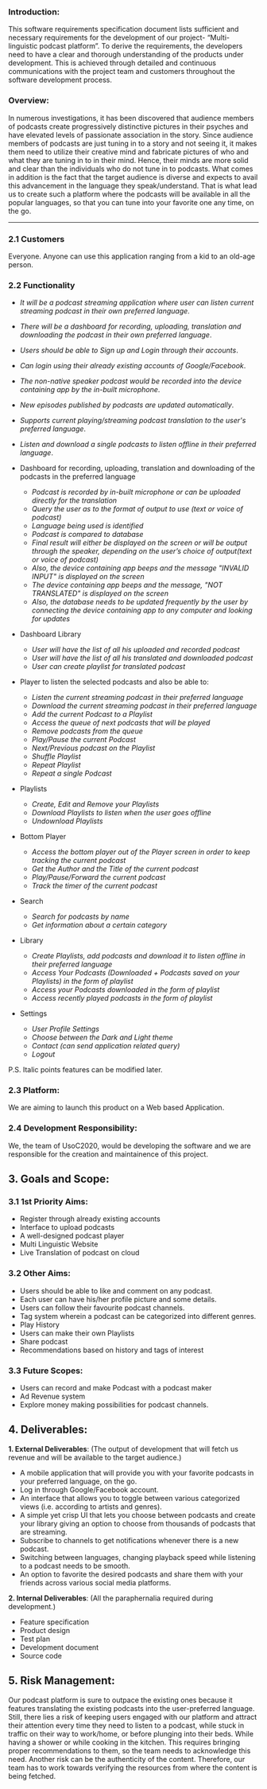 ### Introduction:
This software requirements specification document lists sufficient and necessary requirements for the development of our project- “Multi-linguistic podcast platform”.
To derive the requirements, the developers need to have a clear and thorough understanding of the products under development. This is achieved through detailed and continuous communications with the project team and customers throughout the software development process.

### Overview:
In numerous investigations, it has been discovered that audience members of podcasts create progressively distinctive pictures in their psyches and have elevated levels of passionate association in the story. Since audience members of podcasts are just tuning in to a story and not seeing it, it makes them need to utilize their creative mind and fabricate pictures of who and what they are tuning in to in their mind. Hence, their minds are more solid and clear than the individuals who do not tune in to podcasts. What comes in addition is the fact that the target audience is diverse and expects to avail this advancement in the language they speak/understand.
That is what lead us to create such a platform where the podcasts will be available in all the popular languages, so that you can tune into your favorite one any time, on the go.

------
### 2.1 Customers

Everyone. Anyone can use this application ranging from a kid to an old-age person.

### 2.2 Functionality

-   *It will be a podcast streaming application where user can listen current streaming podcast in their own
     preferred language*.

-   *There will be a dashboard for recording, uploading, translation and downloading the podcast in their own
     preferred language*.

-   *Users should be able to Sign up and Login through their accounts*.

-   *Can login using their already existing accounts of Google/Facebook*.

-   *The non-native speaker podcast would be recorded into the device containing app by the in-built
     microphone*.

-   *New episodes published by podcasts are updated automatically*.

-   *Supports current playing/streaming podcast translation to the user's preferred language*.

-   *Listen and download a single podcasts to listen offline in their preferred language*.


- Dashboard for recording, uploading, translation and downloading of the podcasts in the preferred language
    -   *Podcast is recorded by in-built microphone or can be uploaded directly for the translation*
    -   *Query the user as to the format of output to use (text or voice of podcast)*
    -   *Language being used is identified*
    -   *Podcast is compared to database*
    -   *Final result will either be displayed on the screen or will be output through the speaker, depending on the user’s choice      of output(text or voice of podcast)*
    -   *Also, the device containing app beeps and the message "INVALID INPUT" is displayed on the screen*
    -   *The device containing app beeps and the message, "NOT TRANSLATED" is displayed on the screen*
    -   *Also, the database needs to be updated frequently by the user by connecting the device containing app to any computer and      looking for updates*


- Dashboard Library
    -   *User will have the list of all his uploaded and recorded podcast*
    -   *User will have the list of all his translated and downloaded podcast*
    -   *User can create playlist for translated podcast*


- Player to listen the selected podcasts and also be able to:
    -	*Listen the current streaming podcast in their preferred language*
    -  	*Download the current streaming podcast in their preferred language*
    -	*Add the current Podcast to a Playlist*
    -	*Access the queue of next podcasts that will be played*
    -	*Remove podcasts from the queue*
    -	*Play/Pause the current Podcast*
    -	*Next/Previous podcast on the Playlist*
    -	*Shuffle Playlist*
    -	*Repeat Playlist*
    -	*Repeat a single Podcast*


- Playlists
    -	*Create, Edit and Remove your Playlists*
    -	*Download Playlists to listen when the user goes offline*
    -	*Undownload Playlists*


- Bottom Player
    -	*Access the bottom player out of the Player screen in order to keep tracking the current podcast*
    -	*Get the Author and the Title of the current podcast*
    -	*Play/Pause/Forward the current podcast*
    -	*Track the timer of the current podcast*


- Search
    -	*Search for podcasts by name*
    -	*Get information about a certain category*


- Library
    -	*Create Playlists, add podcasts and download it to listen offline in their preferred language*
    -	*Access Your Podcasts (Downloaded + Podcasts saved on your Playlists) in the form of playlist*
    -	*Access your Podcasts downloaded in the form of playlist*
    -	*Access recently played podcasts in the form of playlist*


- Settings
    -   *User Profile Settings*
    -   *Choose between the Dark and Light theme*
    -   *Contact (can send application related query)*
    -   *Logout*

P.S.  Italic points features can be modified later.

### 2.3 Platform:
We are aiming to launch this product on a Web based Application.

### 2.4 Development Responsibility:

We, the team of UsoC2020, would be developing the software and we are responsible for the creation and maintainence of this project.

## 3. Goals and Scope:

### 3.1 1st Priority Aims:
   - Register through already existing accounts
   - Interface to upload podcasts
   - A well-designed podcast player
   - Multi Linguistic Website
   - Live Translation of podcast on cloud

### 3.2 Other Aims:

   - Users should be able to like and comment on any podcast.
   - Each user can have his/her profile picture and some details.
   - Users can follow their favourite podcast channels.
   - Tag system wherein a podcast can be categorized into different genres.
   - Play History
   - Users can make their own Playlists
   - Share podcast
   - Recommendations based on history and tags of interest

###  3.3 Future Scopes:

   - Users can record and make Podcast with a podcast maker
   - Ad Revenue system
   - Explore money making possibilities for podcast channels.


## 4. Deliverables:

**1.	External Deliverables**: (The output of development that will fetch us revenue and will be available to the target audience.)
-	A mobile application that will provide you with your favorite podcasts in your preferred language, on the go.
-	Log in through Google/Facebook account.
-	An interface that allows you to toggle between various categorized views (i.e. according to artists and genres).
-	A simple yet crisp UI that lets you choose between podcasts and create your library giving an option to choose from thousands of podcasts that are streaming.
-	Subscribe to channels to get notifications whenever there is a new podcast.
-	Switching between languages, changing playback speed while listening to a podcast needs to be smooth.
-	An option to favorite the desired podcasts and share them with your friends across various social media platforms.

**2.	Internal Deliverables**: (All the paraphernalia required during development.)
-	Feature specification
-	Product design
-	Test plan
-	Development document
-	Source code

## 5. Risk Management:

Our podcast platform is sure to outpace the existing ones because it features translating the existing podcasts into the user-preferred language.
Still, there lies a risk of keeping users engaged with our platform and attract their attention every time they need to listen to a podcast, while stuck in traffic on their way to work/home, or before plunging into their beds. While having a shower or while cooking in the kitchen.
This requires bringing proper recommendations to them, so the team needs to acknowledge this need.
Another risk can be the authenticity of the content. Therefore, our team has to work towards verifying the resources from where the content is being fetched.
